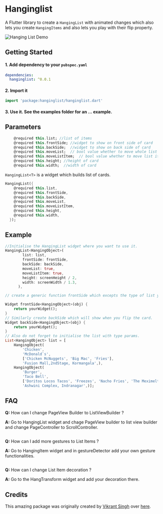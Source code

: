 # Hanginglist

A Flutter library to create a `HangingList` with animated changes which also lets you create `HangingItems` and also lets you play with their flip property.

![Hanging List Demo](demo/hanginglist.gif)

## Getting Started

#### 1. Add dependency to your `pubspec.yaml`

```yaml
dependencies:
  hanginglist: ^0.0.1
```

#### 2. Import it

```dart
import 'package:hanginglist/hanginglist.dart'
```

#### 3. Use it. See the examples folder for an ... example.

## Parameters

```dart
    @required this.list; //list of items
    @required this.frontSide; //widget to show on front side of card
    @required this.backSide;  //widget to show on back side of card
    @required this.moveList;  // bool value whether to move whole list with animation
    @required this.moveListItem;  // bool value whether to move list item with animation
    @required this.height; //height of card
    @required this.width;  //width of card
```

`HangingList<T>` is a widget which builds list of cards.

```dart
HangingList({
    @required this.list,
    @required this.frontSide,
    @required this.backSide,
    @required this.moveList,
    @required this.moveListItem,
    @required this.height,
    @required this.width,
  });
```

## Example

```dart
//Initialise the HangingList widget where you want to use it.
HangingList<HangingObject>(
        list: list,
        frontSide: frontSide,
        backSide: backSide,
        moveList: true,
        moveListItem: true,
        height: screenHeight / 2,
        width: screenWidth / 1.3,
      ),

// create a generic function frontSide which excepts the type of list you want in <Object> parameters and return the widget you want to show in the card.

Widget frontSide<HangingObject>(obj) {
    return yourWidget();
}
// Similarly create backSide which will show when you flip the card.
Widget backSide<HangingObject>(obj) {
    return yourWidget();
}
// Also do not forget to initialise the list with type params.
List<HangingObject> list = [
    HangingObject(
        'Chicken',
        'McDonald`s',
        ['Chicken McNuggets', 'Big Mac', 'Fries'],
        'Fusion Mall,2ndStage, Kormangala',),
    HangingObject(
        'Burger',
        'Taco Bell',
        ['Doritos Locos Tacos', 'Freezes', 'Nacho Fries', 'The Meximelt'],
        'Ashwini Complex, Indranagar',)];
```

## FAQ

**Q:** How can I change PageView Builder to ListViewBuilder ?

**A:** Go to HangingList widget and chage PageView builder to list view builder and change PageController to ScrollController.

##

**Q:** How can I add more gestures to List Items ?

**A:** Go to HangingItem widget and in gestureDetector add your own gesture functionalities.

##

**Q:** How can I change List Item decoration ?

**A:** Go to the HangTransform widget and add your decoration there.

## Credits

This amazing package was originally created by [Vikrant Singh](https://github.com/vikrantsingh123) over [here](https://github.com/vikrantsingh123/hangingList).
